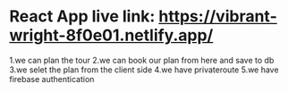 #  React App live link: https://vibrant-wright-8f0e01.netlify.app/

1.we can plan the tour
2.we can book our plan from here and save to db
3.we selet the plan from the client side
4.we have privateroute 
5.we have firebase authentication

